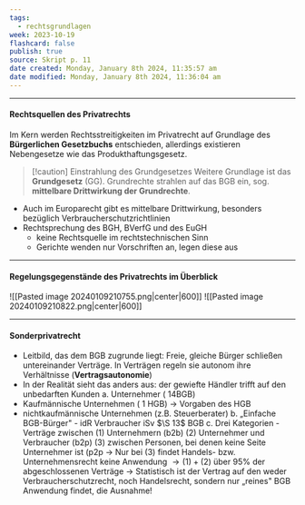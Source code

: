 ```yaml
---
tags:
  - rechtsgrundlagen
week: 2023-10-19
flashcard: false
publish: true
source: Skript p. 11
date created: Monday, January 8th 2024, 11:35:57 am
date modified: Monday, January 8th 2024, 11:36:04 am
---
```

***
#### Rechtsquellen des Privatrechts

Im Kern werden Rechtsstreitigkeiten im Privatrecht auf Grundlage des **Bürgerlichen Gesetzbuchs** entschieden, allerdings existieren Nebengesetze wie das Produkthaftungsgesetz.

> [!caution] Einstrahlung des Grundgesetzes 
> Weitere Grundlage ist das **Grundgesetz** (GG). Grundrechte strahlen auf das BGB ein, sog. **mittelbare Drittwirkung der Grundrechte**.

- Auch im Europarecht gibt es mittelbare Drittwirkung, besonders bezüglich Verbraucherschutzrichtlinien
- Rechtsprechung des BGH, BVerfG und des EuGH
	- keine Rechtsquelle im rechtstechnischen Sinn
	- Gerichte wenden nur Vorschriften an, legen diese aus

***
#### Regelungsgegenstände des Privatrechts im Überblick

![[Pasted image 20240109210755.png|center|600]]
![[Pasted image 20240109210822.png|center|600]]

***
#### Sonderprivatrecht

- Leitbild, das dem BGB zugrunde liegt: Freie, gleiche Bürger schließen untereinander Verträge. In Verträgen regeln sie autonom ihre Verhältnisse (**Vertragsautonomie**)
- In der Realität sieht das anders aus: der gewiefte Händler trifft auf den unbedarften Kunden
a. Unternehmer ( $14 \mathrm{BGB})$
- Kaufmännische Unternehmen ( 1 HGB) $\rightarrow$ Vorgaben des HGB
- nichtkaufmännische Unternehmen (z.B. Steuerberater)
b. „Einfache BGB-Bürger" - idR Verbraucher iSv $\S 13$ BGB
c. Drei Kategorien - Verträge zwischen
(1) Unternehmern (b2b)
(2) Unternehmer und Verbraucher (b2p)
(3) zwischen Personen, bei denen keine Seite Unternehmer ist (p2p
$\rightarrow$ Nur bei (3) findet Handels- bzw. Unternehmensrecht keine Anwendung
$\rightarrow(1)+(2)$ über $95 \%$ der abgeschlossenen Verträge
$\rightarrow$ Statistisch ist der Vertrag auf den weder Verbraucherschutzrecht, noch Handelsrecht, sondern nur „reines" BGB Anwendung findet, die Ausnahme!